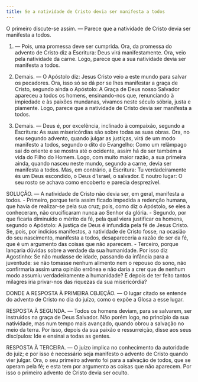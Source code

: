 ```yaml
---
title: Se a natividade de Cristo devia ser manifesta a todos
---
```


O primeiro discute-se assim. — Parece que a natividade de Cristo devia ser manifesta a todos.  

1. — Pois, uma promessa deve ser cumprida. Ora, da promessa do advento de Cristo diz a Escritura: Deus virá manifestamente. Ora, veio pela natividade da carne. Logo, parece que a sua natividade devia ser manifesta a todos.  

2. Demais. — O Apóstolo diz: Jesus Cristo veio a este mundo para salvar os pecadores. Ora, isso só se dá por se lhes manifestar a graça de Cristo, segundo ainda o Apóstolo: A Graça de Deus nosso Salvador apareceu a todos os homens, ensinando-nos que, renunciando à impiedade e às paixões mundanas, vivamos neste século sóbria, justa e piamente. Logo, parece que a natividade de Cristo devia ser manifesta a todos.  

3. Demais. — Deus é, por excelência, inclinado à compaixão, segundo a Escritura: As suas misericórdias são sobre todas as suas obras. Ora, no seu segundo advento, quando julgar as justiças, virá de um modo manifesto a todos, segundo o dito do Evangelho: Como um relâmpago sai do oriente e se mostra até o ocidente, assim há de ser também a vida do Filho do Homem. Logo, com muito maior razão, a sua primeira ainda, quando nasceu neste mundo, segundo a carne, devia ser manifesta a todos.  Mas, em contrário, a Escritura: Tu verdadeiramente és um Deus escondido, o Deus d'Israel, o salvador. E noutro lugar: O seu rosto se achava como encoberto e parecia desprezível.  

SOLUÇÃO. — A natividade de Cristo não devia ser, em geral, manifesta a todos. - Primeiro, porque teria assim ficado impedida a redenção humana, que havia de realizar-se pela sua cruz; pois, como diz o Apóstolo, se eles a conheceram, não crucificaram nunca ao Senhor da glória. - Segundo, por que ficaria diminuído o mérito da fé, pela qual viera justificar os homens, segundo o Apóstolo: A justiça de Deus é infundida pela fé de Jesus Cristo. Se, pois, por indícios manifestos, a natividade de Cristo fosse, na ocasião do seu nascimento, manifesta a todos, desapareceria a razão de ser da fé, que é um argumento das coisas que não aparecem. - Terceiro, porque lançaria dúvidas sobre a verdade da sua humanidade. Por isso diz Agostinho: Se não mudasse de idade, passando da infância para a juventude: se não tomasse nenhum alimento nem o repouso do sono, não confirmaria assim uma opinião errônea e não daria a crer que de nenhum modo assumiu verdadeiramente a humanidade? E depois de ter feito tantos milagres iria privar-nos das riquezas da sua misericórdia?  

DONDE A RESPOSTA À PRIMEIRA OBJEÇÃO. — O lugar citado se entende do advento de Cristo no dia do juízo, como o expõe a Glosa a esse lugar.  

RESPOSTA À SEGUNDA. — Todos os homens deviam, para se salvarem, ser instruídos na graça de Deus Salvador. Não porém logo, no princípio da sua natividade, mas num tempo mais avançado, quando obrou a salvação no meio da terra. Por isso, depois da sua paixão e ressurreição, disse aos seus discípulos: Ide e ensinai a todas as gentes.  

RESPOSTA À TERCEIRA. — O juízo implica no conhecimento da autoridade do juiz; e por isso é necessário seja manifesto o advento de Cristo quando vier julgar. Ora, o seu primeiro advento foi para a salvação de todos, que se operam pela fé; e esta tem por argumento as coisas que não aparecem. Por isso o primeiro advento de Cristo devia ser oculto.